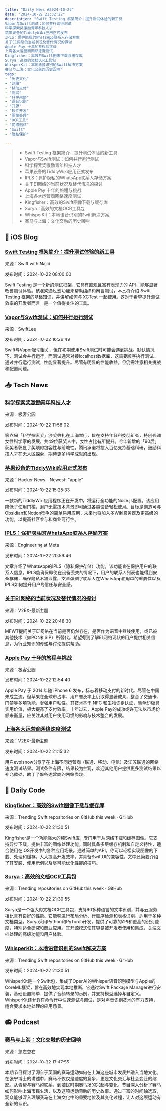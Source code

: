 ```yaml
---
title: "Daily News #2024-10-22"
date: "2024-10-22 21:32:22"
description: "Swift Testing 框架简介：提升测试体验的新工具
Vapor与Swift测试：如何并行运行测试
科学探索奖激励青年科技人才
苹果设备的TiddlyWiki应用正式发布
IPLS：保护隐私的WhatsApp联系人存储方案
关于E1网络的当前状况及替代情况的探讨
Apple Pay 十年的旅程与挑战
上海各大运营商网络速度测试
Kingfisher：高效的Swift图像下载与缓存库
Surya：高效的文档OCR工具包
WhisperKit：本地语音识别的Swift解决方案
赛马与上海：文化交融的历史回响"
tags: 
- "历史文化"
- "网络"
- "移动支付"
- "测试"
- "科学奖励"
- "语音识别"
- "开源"
- "软件开发"
- "图像处理"
- "OCR工具"
- "网络测试"
- "Swift"
- "隐私保护"

---
```


> - Swift Testing 框架简介：提升测试体验的新工具
> - Vapor与Swift测试：如何并行运行测试
> - 科学探索奖激励青年科技人才
> - 苹果设备的TiddlyWiki应用正式发布
> - IPLS：保护隐私的WhatsApp联系人存储方案
> - 关于E1网络的当前状况及替代情况的探讨
> - Apple Pay 十年的旅程与挑战
> - 上海各大运营商网络速度测试
> - Kingfisher：高效的Swift图像下载与缓存库
> - Surya：高效的文档OCR工具包
> - WhisperKit：本地语音识别的Swift解决方案
> - 赛马与上海：文化交融的历史回响

## 🍎 iOS Blog

### [Swift Testing 框架简介：提升测试体验的新工具](https://swiftwithmajid.com/2024/10/22/introducing-swift-testing-basics/)

来源：Swift with Majid

发布时间：2024-10-22 08:00:00

Swift Testing 是一个新的测试框架，它具有直观且富有表现力的 API，能够显著改善测试体验。该框架通过宏功能来帮助组织和断言测试，本文将介绍 Swift Testing 框架的基础知识，并讲解如何与 XCTest 一起使用。这对于希望提升测试效率的开发者而言，是一个值得关注的工具。

### [Vapor与Swift测试：如何并行运行测试](https://www.avanderlee.com/general/vapor-and-swift-testing-running-tests-in-parallel/)

来源：SwiftLee

发布时间：2024-10-22 16:29:49

Swift与Vapor密切相关，但在初期使用Swift测试时可能会遇到挑战。默认情况下，测试会并行运行，而测试通常对接localhost数据库，这需要顺序执行测试。通过并行运行测试，性能显著提升。尽管有明显的性能收益，但仍需注意相关挑战和配置问题。

## 📥 Tech News

### [科学探索奖激励青年科技人才](http://www.geekpark.net/news/342083)

来源：极客公园

发布时间：2024-10-22 11:58:02

第六届「科学探索奖」颁奖典礼在上海举行，旨在支持年轻科技创新者，特别强调女性科学家的发展。共49位获奖人中，女性占比有所提升。今年新增的「90后」获奖者彰显了奖项的包容性与前瞻性。腾讯承诺将投入百亿支持基础科研，鼓励科技人才在无人区探索，期待更多科学成就的出现。

### [苹果设备的TiddlyWiki应用正式发布](https://talk.tiddlywiki.org/t/announcing-a-tiddlywiki-app-for-apple-devices/9976)

来源：Hacker News - Newest: "apple"

发布时间：2024-10-22 15:25:33

一款新的TiddlyWiki应用程序正在开发中，将运行全功能的Node.js配置。该应用降低了使用门槛，用户无需技术背景即可通过各类设备轻松使用。目标是创造可与Obsidian和Notion竞争的简单易用应用，未来也将加入多Wiki服务器及更高级的功能，以提高社区参与和商业可行性。

### [IPLS：保护隐私的WhatsApp联系人存储方案](https://engineering.fb.com/2024/10/22/security/ipls-privacy-preserving-storage-for-your-whatsapp-contacts/)

来源：Engineering at Meta

发布时间：2024-10-22 20:59:46

文章介绍了WhatsApp的IPLS（隐私保护存储）功能，该功能旨在保护用户的联系人信息。IPLS能确保即使在设备丢失的情况下，用户的联系人列表也能得到安全存储，确保隐私不被泄露。文章强调了联系人在WhatsApp使用中的重要性以及IPLS如何提升用户的信任与安全感。

### [关于E1网络的当前状况及替代情况的探讨](https://www.v2ex.com/t/1082679)

来源：V2EX-最新主题

发布时间：2024-10-22 20:48:30

MFWT提问关于E1网络在当前是否仍然存在，是否作为语音中继线使用，或已被其他技术（如PON和SIP）所替代。希望得到了解E1网络现状的用户提供相关信息，为行业知识的传递与讨论提供帮助。

### [Apple Pay 十年的旅程与挑战](http://www.geekpark.net/news/342070)

来源：极客公园

发布时间：2024-10-22 12:54:40

Apple Pay 于 2014 年随 iPhone 6 发布，标志着移动支付的新时代。尽管在中国未成主流，但苹果在全球市占率、用户普及率上仍取得显著成果，整合了交通卡、门禁等多项功能，增强用户粘性。其技术基于 NFC 和生物识别认证，简单却极具实用价值，极大提高了支付效率。十年过去，Apple Pay的成功或许无法以市场份额来衡量，应关注其对用户使用习惯的影响与技术整合的发展。

### [上海各大运营商网络速度测试](https://www.v2ex.com/t/1082680)

来源：V2EX-最新主题

发布时间：2024-10-22 21:15:32

用户evolsnow分享了在上海不同运营商（联通、移动、电信）及江苏联通的网络速度测试结果。测试条件有限，结果较为主观，欢迎其他用户提供更多测试结果以补充数据，助于了解各运营商的网络表现。

## 💾 Daily Code

### [Kingfisher：高效的Swift图像下载与缓存库](https://github.com/onevcat/Kingfisher)

来源：Trending Swift repositories on GitHub this week · GitHub

发布时间：2024-10-22 21:30:51

Kingfisher是一个功能强大的纯Swift库，专门用于从网络下载和缓存图像。它支持异步下载，提供丰富的图像处理功能，同时具备多层缓存机制和自定义特性，适合使用在iOS开发中的各种应用场景。通过简单的API，你可以轻松实现图像的下载、处理和缓存，大大提高开发效率，并具备SwiftUI的兼容性。文中还简要介绍了其安装、使用示例以及尽可能优化性能的技巧。

### [Surya：高效的文档OCR工具包](https://github.com/VikParuchuri/surya)

来源：Trending repositories on GitHub this week · GitHub

发布时间：2024-10-22 21:30:55

Surya是一个强大的文档OCR工具包，支持90多种语言的文本识别，并与云服务相比具有良好的性能。它能够进行布局分析、行顺序检测和表格识别，适用于多种文档类型。Surya采用Python和PyTorch开发，提供了可靠的API和更高的识别速度，特别适合研究和商业应用。其开源模式使其容易被开发者使用和集成，关注文档处理的高级功能和用户体验。

### [WhisperKit：本地语音识别的Swift解决方案](https://github.com/argmaxinc/WhisperKit)

来源：Trending Swift repositories on GitHub this week · GitHub

发布时间：2024-10-22 21:30:51

WhisperKit是一个Swift包，集成了OpenAI的Whisper语音识别模型与Apple的CoreML框架，旨在高效地实现本地推断。它通过Swift Package Manager进行安装，基础设置简单，提供了音频转录的示例，并支持模型选择与自定义。WhisperKit还允许在命令行中快速测试与调试，是对声音识别技术的有力支持，适合要求本地处理的应用场景。

## 📻 Podcast

### [赛马与上海：文化交融的历史回响](https://www.xiaoyuzhoufm.com/episode/671774cb0d2f24f289fd1c54)

来源：忽左忽右

发布时间：2024-10-22 17:47:55

本期节目探讨了源自于英国的赛马运动如何在上海这座城市发展并融入当地文化。在张宁博士的讲述中，赛马不仅仅是速度的竞争，更是文化交汇与社会变迁的缩影。从青帮与赛马的联系，到殖民时期赛马场的兴起与变化，节目深入分析了赛马如何影响上海市民生活，以及这项运动背后的历史故事。通过丰富的时间轴选取，观众能够深入理解赛马在上海文化中的重要地位及其变化过程，让人对这项运动有全新的认识。
